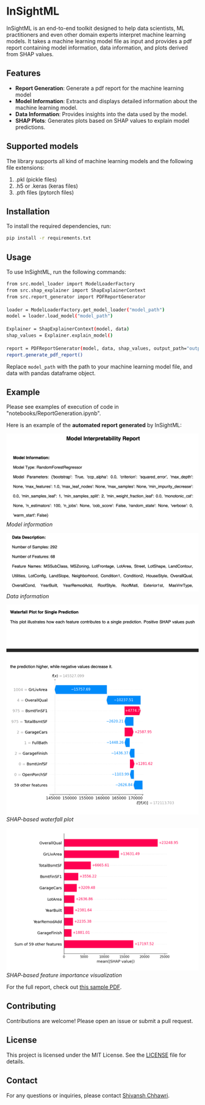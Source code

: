 # InSightML
InSightML is an end-to-end toolkit designed to help data scientists, ML practitioners and even other domain experts interpret machine learning models. It takes a machine learning model file as input and provides a pdf report containing model information, data information, and plots derived from SHAP values.

## Features

- **Report Generation**: Generate a pdf report for the machine learning model
- **Model Information**: Extracts and displays detailed information about the machine learning model.
- **Data Information**: Provides insights into the data used by the model.
- **SHAP Plots**: Generates plots based on SHAP values to explain model predictions.

## Supported models
The library supports all kind of machine learning models and the following file extensions:
1. .pkl (pickle files)
2. .h5 or .keras (keras files)
3. .pth files (pytorch files)

## Installation

To install the required dependencies, run:

```bash
pip install -r requirements.txt
```

## Usage

To use InSightML, run the following commands:

```bash
from src.model_loader import ModelLoaderFactory
from src.shap_explainer import ShapExplainerContext
from src.report_generator import PDFReportGenerator

loader = ModelLoaderFactory.get_model_loader("model_path")
model = loader.load_model("model_path")

Explainer = ShapExplainerContext(model, data)
shap_values = Explainer.explain_model()

report = PDFReportGenerator(model, data, shap_values, output_path="output_path")
report.generate_pdf_report()

```

Replace `model_path` with the path to your machine learning model file, and data with pandas dataframe object.

## Example

Please see examples of execution of code in "notebooks/ReportGeneration.ipynb".

Here is an example of the **automated report generated** by InSightML:

![Model Inforamation](images/Model_info.png)
*Model information*

![Data information](images/Data_info.png)
*Data information*

![SHAP waterfall Plot](images/Plot_1.png)
*SHAP-based waterfall plot*

![Shap feature importance plot](images/Plot_2.png)
*SHAP-based feature importance visualization*

For the full report, check out [this sample PDF](reports/model_deep_interpretability_report.pdf).


## Contributing

Contributions are welcome! Please open an issue or submit a pull request.

## License

This project is licensed under the MIT License. See the [LICENSE](LICENSE) file for details.

## Contact

For any questions or inquiries, please contact [Shivansh Chhawri](mailto:shivanshchhawri@example.com).
